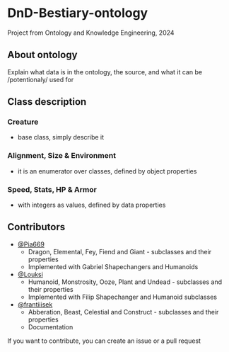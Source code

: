 # DnD-Bestiary-ontology
Project from Ontology and Knowledge Engineering, 2024

## About ontology
Explain what data is in the ontology, the source, and what it can be /potentionaly/ used for

## Class description

### Creature
- base class, simply describe it

### Alignment, Size & Environment
- it is an enumerator over classes, defined by object properties

### Speed, Stats, HP & Armor
- with integers as values, defined by data properties

## Contributors
- [@Pia669](https://github.com/Pia669)
  - Dragon, Elemental, Fey, Fiend and Giant - subclasses and their properties
  - Implemented with Gabriel Shapechangers and Humanoids
- [@Louksi](https://github.com/Louksi)
  - Humanoid, Monstrosity, Ooze, Plant and Undead - subclasses and their properties
  - Implemented with Filip Shapechanger and Humanoid subclasses
- [@frantiiisek](https://github.com/frantiiisek)
  - Abberation, Beast, Celestial and Construct - subclasses and their properties
  - Documentation

If you want to contribute, you can create an issue or a pull request
